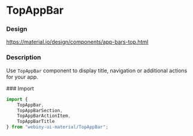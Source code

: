 # TopAppBar

### Design
<a href="https://material.io/design/components/app-bars-top.html" target="_blank">https://material.io/design/components/app-bars-top.html</a>

### Description
Use `TopAppBar` component to display title, navigation or additional actions for your app.

### Import
```js
import {
    TopAppBar,
    TopAppBarSection,
    TopAppBarActionItem,
    TopAppBarTitle
} from "webiny-ui-material/TopAppBar";
```